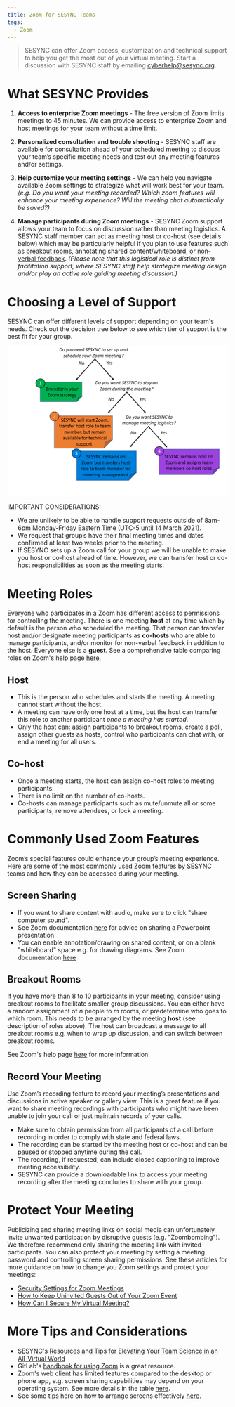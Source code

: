 ```yaml
---
title: Zoom for SESYNC Teams
tags:
  - Zoom
---
```


> SESYNC can offer Zoom access, customization and technical support to help you get the most out of your virtual meeting. Start a discussion with SESYNC staff by emailing [cyberhelp@sesync.org](mailto:cyberhelp@sesync.org). 

# What SESYNC Provides 

1. **Access to enterprise Zoom meetings** - The free version of Zoom limits meetings to 45 minutes. We can provide access to enterprise Zoom and host meetings for your team without a time limit. 

2. **Personalized consultation and trouble shooting** - SESYNC staff are available for consultation ahead of your scheduled meeting to discuss your team’s specific meeting needs and test out any meeting features and/or settings.  

3. **Help customize your meeting settings** - We can help you navigate available Zoom settings to strategize what will work best for your team.  *(e.g. Do you want your meeting recorded? Which zoom features will enhance your meeting experience? Will the meeting chat automatically be saved?)*

4. **Manage participants during Zoom meetings** - SESYNC Zoom support allows your team to focus on discussion rather than meeting logistics.  A SESYNC staff member can act as meeting host or co-host (see details below) which may be particularly helpful if you plan to use features such as [breakout rooms](https://support.zoom.us/hc/en-us/articles/206476093-Enabling-breakout-rooms), annotating shared content/whiteboard, or [non-verbal feedback](https://support.zoom.us/hc/en-us/articles/115001286183-Nonverbal-feedback-during-meetings). *(Please note that this logistical role is distinct from facilitation support, where SESYNC staff help strategize meeting design and/or play an active role guiding meeting discussion.)*

# Choosing a Level of Support 

SESYNC can offer different levels of support depending on your team's needs. Check out the decision tree below to see which tier of support is the best fit for your group. 

![Zoom Decision Tree](/assets/images/Zoom_Figure_V2.png)

IMPORTANT CONSIDERATIONS: 
* We are unlikely to be able to handle support requests outside of 8am-6pm Monday-Friday Eastern Time (UTC-5 until 14 March 2021).
* We request that group’s have their final meeting times and dates confirmed at least two weeks prior to the meeting.  
* If SESYNC sets up a Zoom call for your group we will be unable to make you host or co-host ahead of time. However, we can transfer host or co-host responsibilities as soon as the meeting starts.

# Meeting Roles

Everyone who participates in a Zoom has different access to permissions for controlling the meeting. There is one meeting **host** at any time which by default is the person who scheduled the meeting. That person can transfer host and/or designate meeting participants as **co-hosts** who are able to manage participants, and/or monitor for non-verbal feedback in addition to the host. Everyone else is a **guest**. See a comprehensive table comparing roles on Zoom's help page [here](https://support.zoom.us/hc/en-us/articles/360040324512-Roles-in-a-meeting). 

## Host

* This is the person who schedules and starts the meeting. A meeting cannot start without the host.
* A meeting can have only one host at a time, but the host can transfer this role to another participant *once a meeting has started*. 
* Only the host can: assign participants to breakout rooms, create a poll, assign other guests as hosts, control who participants can chat with, or end a meeting for all users.

## Co-host

* Once a meeting starts, the host can assign co-host roles to meeting participants.
* There is no limit on the number of co-hosts.
* Co-hosts can manage participants such as mute/unmute all or some participants, remove attendees, or lock a meeting.

# Commonly Used Zoom Features 

Zoom’s special features could enhance your group’s meeting experience.  Here are some of the most commonly used Zoom features by SESYNC teams and how they can be accessed during your meeting. 

## Screen Sharing 

* If you want to share content with audio, make sure to click "share computer sound".
* See Zoom documentation [here](https://support.zoom.us/hc/en-us/articles/203395347-Screen-Sharing-a-PowerPoint-Presentation) for advice on sharing a Powerpoint presentation
* You can enable annotation/drawing on shared content, or on a blank "whiteboard" space e.g. for drawing diagrams. See Zoom documentation [here](https://support.zoom.us/hc/en-us/articles/115005706806-Using-annotation-tools-on-a-shared-screen-or-whiteboard)

## Breakout Rooms

If you have more than 8 to 10 participants in your meeting, consider using breakout rooms to facilitate smaller group discussions. You can either have a random assignment of *n* people to *m* rooms, or predetermine who goes to which room. This needs to be arranged by the meeting **host** (see description of roles above). The host can broadcast a message to all breakout rooms e.g. when to wrap up discussion, and can switch between breakout rooms. 

See Zoom's help page [here](https://support.zoom.us/hc/en-us/articles/206476093-Enabling-breakout-rooms) for more information. 

## Record Your Meeting 

Use Zoom’s recording feature to record your meeting’s presentations and discussions in active speaker or gallery view.  This is a great feature if you want to share meeting recordings with participants who might have been unable to join your call or just maintain records of your calls.  

* Make sure to obtain permission from all participants of a call before recording in order to comply with state and federal laws.
* The recording can be started by the meeting host or co-host and can be paused or stopped anytime during the call.
* The recording, if requested, can include closed captioning to improve meeting accessibility.   
* SESYNC can provide a downloadable link to access your meeting recording after the meeting concludes to share with your group. 

# Protect Your Meeting

Publicizing and sharing meeting links on social media can unfortunately invite unwanted participation by disruptive guests (e.g. "Zoombombing"). We therefore recommend only sharing the meeting link with invited participants. You can also protect your meeting by setting a meeting password and controlling screen sharing permissions. See these articles for more guidance on how to change you Zoom settings and protect your meetings: 

* [Security Settings for Zoom Meetings](https://umd.service-now.com/itsupport/?id=kb_article_view&sysparm_article=KB0015411&sys_kb_id=93a8eafadb7384904cb03562399619e4)
* [How to Keep Uninvited Guests Out of Your Zoom Event](https://blog.zoom.us/wordpress/2020/03/20/keep-uninvited-guests-out-of-your-zoom-event/)
* [How Can I Secure My Virtual Meeting?](https://cyberhelp.sesync.org/faq/virtual-meeting-security.html)

# More Tips and Considerations

* SESYNC's [Resources and Tips for Elevating Your Team Science in an All-Virtual World](https://www.sesync.org/resources-and-tips-for-elevating-your-team-science-in-an-all-virtual-world) 
* GitLab's [handbook for using Zoom](https://about.gitlab.com/handbook/tools-and-tips/zoom/) is a great resource.
* Zoom's web client has limited features compared to the desktop or phone app, e.g. screen sharing capabilities may depend on your operating system. See more details in the table [here](https://support.zoom.us/hc/en-us/articles/360027397692#note).
* See some tips here on how to arrange screens effectively [here](https://keepteaching.iu.edu/resources/zoom/pin-video.html).